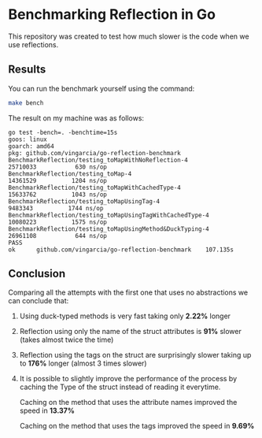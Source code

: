 # Benchmarking Reflection in Go

This repository was created to test how much slower is the code when we use reflections.

## Results

You can run the benchmark yourself using the command:

```bash
make bench
```

The result on my machine was as follows:

```
go test -bench=. -benchtime=15s
goos: linux
goarch: amd64
pkg: github.com/vingarcia/go-reflection-benchmark
BenchmarkReflection/testing_toMapWithNoReflection-4         	25710033	       630 ns/op
BenchmarkReflection/testing_toMap-4                         	14361529	      1204 ns/op
BenchmarkReflection/testing_toMapWithCachedType-4           	15633762	      1043 ns/op
BenchmarkReflection/testing_toMapUsingTag-4                 	 9483343	      1744 ns/op
BenchmarkReflection/testing_toMapUsingTagWithCachedType-4   	10080223	      1575 ns/op
BenchmarkReflection/testing_toMapUsingMethod&DuckTyping-4   	26961108	       644 ns/op
PASS
ok  	github.com/vingarcia/go-reflection-benchmark	107.135s
```

## Conclusion

Comparing all the attempts with the first one that
uses no abstractions we can conclude that:

1. Using duck-typed methods is very fast taking only
   **2.22%** longer

2. Reflection using only the name of the struct attributes
   is **91%** slower (takes almost twice the time)

3. Reflection using the tags on the struct are surprisingly
   slower taking up to **176%** longer (almost 3 times slower)

4. It is possible to slightly improve the performance of the
   process by caching the Type of the struct instead of reading it everytime.

   Caching on the method that uses the attribute names improved the speed in **13.37%**

   Caching on the method that uses the tags improved the speed in **9.69%**

